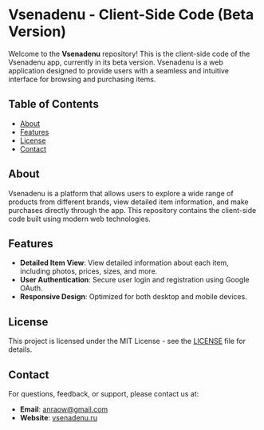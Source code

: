 # Vsenadenu - Client-Side Code (Beta Version)

Welcome to the **Vsenadenu** repository! This is the client-side code of the Vsenadenu app, currently in its beta version. Vsenadenu is a web application designed to provide users with a seamless and intuitive interface for browsing and purchasing items.

## Table of Contents

- [About](#about)
- [Features](#features)
- [License](#license)
- [Contact](#contact)

## About

Vsenadenu is a platform that allows users to explore a wide range of products from different brands, view detailed item information, and make purchases directly through the app. This repository contains the client-side code built using modern web technologies.

## Features

- **Detailed Item View**: View detailed information about each item, including photos, prices, sizes, and more.
- **User Authentication**: Secure user login and registration using Google OAuth.
- **Responsive Design**: Optimized for both desktop and mobile devices.


## License

This project is licensed under the MIT License - see the [LICENSE](./LICENSE) file for details.

## Contact

For questions, feedback, or support, please contact us at:
- **Email**: anraow@gmail.com
- **Website**: [vsenadenu.ru](https://vsenadenu.ru)
